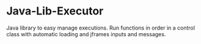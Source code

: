 # Java-Lib-Executor
Java library to easy manage executions. Run functions in order in a control class with automatic loading and jframes inputs and messages.
